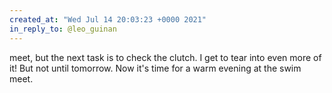 ```yaml
---
created_at: "Wed Jul 14 20:03:23 +0000 2021"
in_reply_to: @leo_guinan
---
```


meet, but the next task is to check the clutch. I get to tear into even more of it! But not until tomorrow. Now it's time for a warm evening at the swim meet.